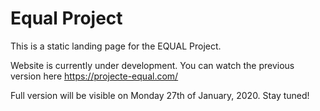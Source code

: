 # Equal Project

This is a static landing page for the EQUAL Project.

Website is currently under development. You can watch the previous version here
https://projecte-equal.com/

Full version will be visible on Monday 27th of January, 2020.
Stay tuned!

